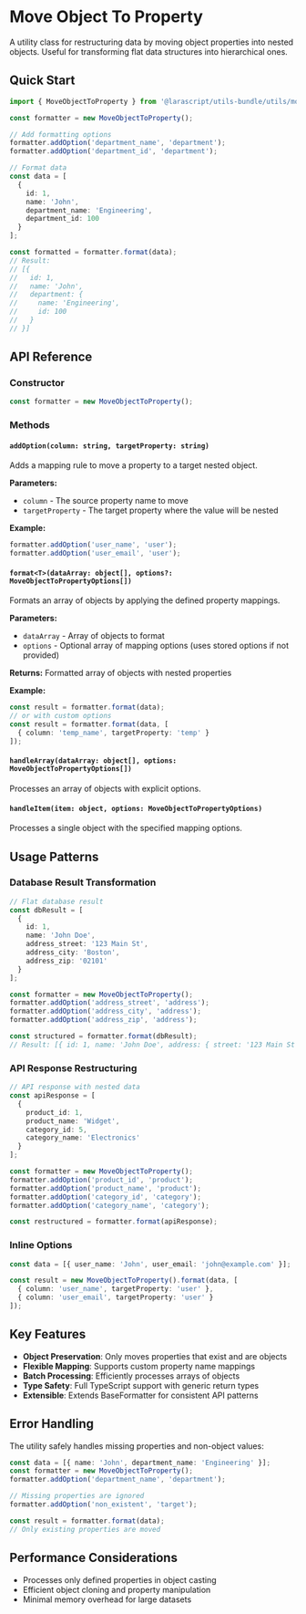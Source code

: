 # Move Object To Property

A utility class for restructuring data by moving object properties into nested objects. Useful for transforming flat data structures into hierarchical ones.

## Quick Start

```typescript
import { MoveObjectToProperty } from '@larascript/utils-bundle/utils/moveObjectToPropery';

const formatter = new MoveObjectToProperty();

// Add formatting options
formatter.addOption('department_name', 'department');
formatter.addOption('department_id', 'department');

// Format data
const data = [
  {
    id: 1,
    name: 'John',
    department_name: 'Engineering',
    department_id: 100
  }
];

const formatted = formatter.format(data);
// Result:
// [{
//   id: 1,
//   name: 'John',
//   department: {
//     name: 'Engineering',
//     id: 100
//   }
// }]
```

## API Reference

### Constructor
```typescript
const formatter = new MoveObjectToProperty();
```

### Methods

#### `addOption(column: string, targetProperty: string)`
Adds a mapping rule to move a property to a target nested object.

**Parameters:**
- `column` - The source property name to move
- `targetProperty` - The target property where the value will be nested

**Example:**
```typescript
formatter.addOption('user_name', 'user');
formatter.addOption('user_email', 'user');
```

#### `format<T>(dataArray: object[], options?: MoveObjectToPropertyOptions[])`
Formats an array of objects by applying the defined property mappings.

**Parameters:**
- `dataArray` - Array of objects to format
- `options` - Optional array of mapping options (uses stored options if not provided)

**Returns:** Formatted array of objects with nested properties

**Example:**
```typescript
const result = formatter.format(data);
// or with custom options
const result = formatter.format(data, [
  { column: 'temp_name', targetProperty: 'temp' }
]);
```

#### `handleArray(dataArray: object[], options: MoveObjectToPropertyOptions[])`
Processes an array of objects with explicit options.

#### `handleItem(item: object, options: MoveObjectToPropertyOptions)`
Processes a single object with the specified mapping options.

## Usage Patterns

### Database Result Transformation
```typescript
// Flat database result
const dbResult = [
  {
    id: 1,
    name: 'John Doe',
    address_street: '123 Main St',
    address_city: 'Boston',
    address_zip: '02101'
  }
];

const formatter = new MoveObjectToProperty();
formatter.addOption('address_street', 'address');
formatter.addOption('address_city', 'address');
formatter.addOption('address_zip', 'address');

const structured = formatter.format(dbResult);
// Result: [{ id: 1, name: 'John Doe', address: { street: '123 Main St', city: 'Boston', zip: '02101' } }]
```

### API Response Restructuring
```typescript
// API response with nested data
const apiResponse = [
  {
    product_id: 1,
    product_name: 'Widget',
    category_id: 5,
    category_name: 'Electronics'
  }
];

const formatter = new MoveObjectToProperty();
formatter.addOption('product_id', 'product');
formatter.addOption('product_name', 'product');
formatter.addOption('category_id', 'category');
formatter.addOption('category_name', 'category');

const restructured = formatter.format(apiResponse);
```

### Inline Options
```typescript
const data = [{ user_name: 'John', user_email: 'john@example.com' }];

const result = new MoveObjectToProperty().format(data, [
  { column: 'user_name', targetProperty: 'user' },
  { column: 'user_email', targetProperty: 'user' }
]);
```

## Key Features

- **Object Preservation**: Only moves properties that exist and are objects
- **Flexible Mapping**: Supports custom property name mappings
- **Batch Processing**: Efficiently processes arrays of objects
- **Type Safety**: Full TypeScript support with generic return types
- **Extensible**: Extends BaseFormatter for consistent API patterns

## Error Handling

The utility safely handles missing properties and non-object values:

```typescript
const data = [{ name: 'John', department_name: 'Engineering' }];
const formatter = new MoveObjectToProperty();
formatter.addOption('department_name', 'department');

// Missing properties are ignored
formatter.addOption('non_existent', 'target');

const result = formatter.format(data);
// Only existing properties are moved
```

## Performance Considerations

- Processes only defined properties in object casting
- Efficient object cloning and property manipulation
- Minimal memory overhead for large datasets
